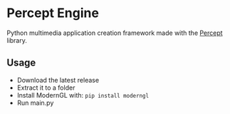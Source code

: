 # Percept Engine
Python multimedia application creation framework made with the [Percept](https://github.com/hkantt/percept) library.

## Usage
- Download the latest release
- Extract it to a folder
- Install ModernGL with: `pip install moderngl`
- Run main.py
